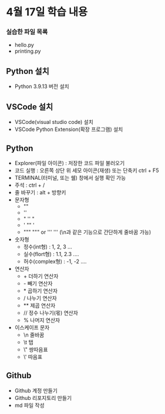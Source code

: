 # 4월 17일 학습 내용
### 실습한 파일 목록
- hello.py
- printing.py
## Python 설치
- Python 3.9.13 버전 설치
## VSCode 설치
- VSCode(visual studio code) 설치
- VSCode Python Extension(확장 프로그램) 설치
## Python
- Explorer(파일 아이콘) : 저장한 코드 파일 불러오기
- 코드 실행 : 오른쪽 상단 위 세모 아이콘(재생) 또는 단축키 ctrl + F5 
- TERMINAL(터미널, 또는 쉘) 창에서 실행 확인 가능
- 주석 : ctrl + /
- 줄 바꾸기 : alt + 방향키
- 문자형
  - ""
  - ''
  - " '' "
  - ' "" '
  - """ """ or ''' ''' (\n과 같은 기능으로 간단하게 줄바꿈 가능)
- 숫자형
  - 정수(int형) : 1, 2, 3 ...
  - 실수(flort형) : 1.1, 2.3 .... 
  - 허수(complex형) : -1, -2 ....
- 연산자
  - \+ 더하기 연산자
  - \- 빼기 연산자
  - \* 곱하기 연산자
  - / 나누기 연산자
  - \*\* 제곱 연산자
  - // 정수 나누기(몫) 연산자
  - % 나머지 연산자
- 이스케이프 문자
  - \n 줄바꿈
  - \t 탭
  - \\" 쌍따음표
  - \\' 따음표
## Github
- Github 계정 만들기
- Github 리포지토리 만들기
- md 파일 작성
